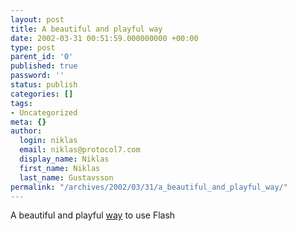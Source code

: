 ```yaml
---
layout: post
title: A beautiful and playful way
date: 2002-03-31 00:51:59.000000000 +00:00
type: post
parent_id: '0'
published: true
password: ''
status: publish
categories: []
tags:
- Uncategorized
meta: {}
author:
  login: niklas
  email: niklas@protocol7.com
  display_name: Niklas
  first_name: Niklas
  last_name: Gustavsson
permalink: "/archives/2002/03/31/a_beautiful_and_playful_way/"
---
```

A beautiful and playful [way](http://www.lego.com/build/brickbuilder/brickbuilder.asp) to use Flash

